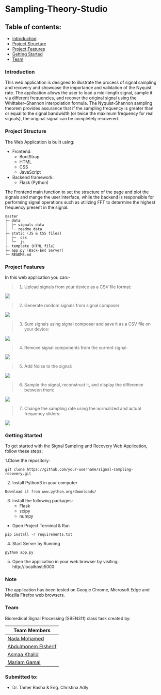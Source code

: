 # Sampling-Theory-Studio
## Table of contents:
- [Introduction](#introduction)
- [Project Structure](#project-structure)
- [Project Features](#project-features)
- [Getting Started](#getting-started)
- [Team](#team)


### Introduction
This web application is designed to illustrate the process of signal sampling and recovery and showcase the importance and validation of the Nyquist rate. The application allows the user to load a mid-length signal, sample it via different frequencies, and recover the original signal using the Whittaker–Shannon interpolation formula. The Nyquist-Shannon sampling theorem provides assurance that if the sampling frequency is greater than or equal to the signal bandwidth (or twice the maximum frequency for real signals), the original signal can be completely recovered.

<!-- ### Quick Preview
Web application using frontend technologies & flask for illustrating how the sampling theory work,
applying Nyquist sampling, validating it and reconstructing the signal again from the sample points. It can also 
generate signals with various frequencies , amplitudes, sum them up or remove them to make a new signal.

The Sampling is done with Nyquist sampling while the reconstruction using Whittaker–Shannon
interpolation formula.

`Sampling Formula -> Fsample >= 2 * Fmaximum`

![](data/readme%20data/SampLab.gif) -->

### Project Structure
The Web Application is built using:
- Frontend:
  - BootStrap
  - HTML
  - CSS
  - JavaScript
- Backend framework:
  - Flask (Python)

The Frontend main function to set the structure of the page and plot the signals and mange
the user interface, while the backend is responsible for performing signal operations such as utilizing FFT to determine the highest frequency present in the signal.

```
master
├─ data
│  ├─ signals data
│  └─ readme data
├─ static (JS & CSS files)
│  ├─  css
│  └─  js
├─ template (HTML file)
├─ app.py (Back-End Server)
└─ README.md
```

### Project Features
In this web application you can:-
> 1. Upload signals from your device as a CSV file format:

![](data/readme%20data/upload.gif)

> 2. Generate random signals from signal composer:

![](data/readme%20data/composer.gif)

> 3. Sum signals using signal composer and save it as a CSV file on your device:

![](data/readme%20data/saving.gif)

> 4. Remove signal components from the current signal:

![](data/readme%20data/remove.gif)

> 5. Add Noise to the signal:

![](data/readme%20data/noise.gif)

> 6. Sample the signal, reconstruct it, and display the difference between them:

![](data/readme%20data/sampling.gif)

> 7. Change the sampling rate using the normalized and actual frequency sliders:

![](data/readme%20data/sliders.gif)


### Getting Started
To get started with the Signal Sampling and Recovery Web Application, follow these steps:

1.Clone the repository:
``` 
git clone https://github.com/your-username/signal-sampling-recovery.git
``` 
2. Install Python3 in your computer
``` 
Download it from www.python.org/downloads/
```
3. Install the following packages:
   - Flask
   - scipy
   - numpy
 - Open Project Terminal & Run
```
pip install -r requirements.txt
```
4. Start Server by Running 
```
python app.py
```

5. Open the application in your web browser by visiting:
 http://localhost:5000

### Note
The application has been tested on Google Chrome, Microsoft Edge and Mozilla Firefox web browsers.

### Team
Biomedical Signal Processing (SBEN311) class task created by:

| Team Members                                  
|-------------------------------------------------------
| [Nada Mohamed](https://github.com/NadaAlfowey)
| [Abdulmonem Elsherif](https://github.com/AbdulmonemElsherif)   
| [Asmaa Khalid](https://github.com/asmaakhaledd) 
| [Mariam Gamal](https://github.com/mariamgamal70)
      

     

### Submitted to:
- Dr. Tamer Basha & Eng. Christina Adly
